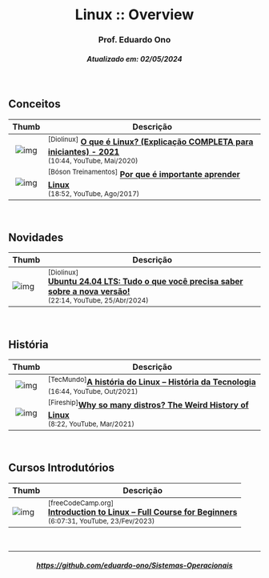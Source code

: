 
<h1 align="center">Linux :: Overview</h1>
<h3 align="center">Prof. Eduardo Ono</h3>
<h5 align="center">Atualizado em: 02/05/2024</h5>

&nbsp;

## Conceitos

| Thumb | Descrição |
| :-: | --- |
| ![img](https://img.youtube.com/vi/K05CssAbQgo/default.jpg) | <sup>[Diolinux]</sup> [__O que é Linux? (Explicação COMPLETA para iniciantes) - 2021__](https://www.youtube.com/watch?v=K05CssAbQgo)<br><sub>(10:44, YouTube, Mai/2020)</sub> |
| ![img](https://img.youtube.com/vi/UsHiWIgxj2M/default.jpg) | <sup>[Bóson Treinamentos]</sup> [__Por que é importante aprender Linux__](https://www.youtube.com/watch?v=UsHiWIgxj2M)<br><sub>(18:52, YouTube, Ago/2017)</sub> |

&nbsp;

## Novidades

| Thumb | Descrição |
| --- | --- |
| ![img](https://img.youtube.com/vi/fuK_yGYnmtI/default.jpg) | <sup>[Diolinux]</sup><br>[__Ubuntu 24.04 LTS: Tudo o que você precisa saber sobre a nova versão!__](https://www.youtube.com/watch?v=fuK_yGYnmtI)<br><sub>(22:14, YouTube, 25/Abr/2024)</sub> |

&nbsp;

## História

| Thumb | Descrição |
| :-: | --- |
| ![img](https://img.youtube.com/vi/tt2nHK0oaSg/default.jpg) | <sup>[TecMundo]</sup>[__A história do Linux – História da Tecnologia__](https://www.youtube.com/watch?v=tt2nHK0oaSg)<br><sub>(16:44, YouTube, Out/2021)</sub> |
| ![img](https://img.youtube.com/vi/ShcR4Zfc6Dw/default.jpg) | <sup>[Fireship]</sup>[__Why so many distros? The Weird History of Linux__](https://www.youtube.com/watch?v=ShcR4Zfc6Dw)<br><sub>(8:22, YouTube, Mar/2021)</sub> |

&nbsp;

## Cursos Introdutórios

| Thumb | Descrição |
| --- | --- |
| ![img](https://img.youtube.com/vi/sWbUDq4S6Y8/default.jpg) | <sup>[freeCodeCamp.org]</sup><br>[__Introduction to Linux – Full Course for Beginners__](https://www.youtube.com/watch?v=sWbUDq4S6Y8)<br><sub>(6:07:31, YouTube, 23/Fev/2023)</sub> |

&nbsp;

<hr>

<h5 align="center"><a href="https://github.com/eduardo-ono/Sistemas-Operacionais">https://github.com/eduardo-ono/Sistemas-Operacionais</a></h5>

&nbsp;
